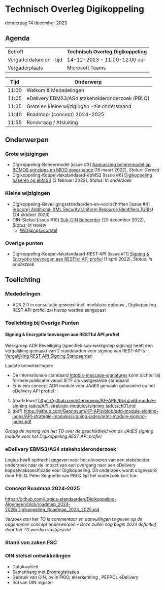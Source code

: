 <!-----------------------------







   Dit bestand wordt automatisch gegenereerd.
   Handmatige toevoegingen worden overschreven.







----------------------------->
# Technisch Overleg Digikoppeling

donderdag 14 december 2023

## Agenda

|  |   |
|------------------------|-------------------------------------| 
| Betreft  | **Technisch Overleg Digikoppeling** |
| Vergaderdatum en -tijd | 14-12-2023 - 11:00-12:00 uur  |
| Vergaderplaats  | Microsoft Teams |


| Tijd | Onderwerp |
| --- | --- |
| 11:00 | Welkom & Mededelingen        |    
| 11:05 | eDelivery EBMS3/AS4 stakeholderonderzoek (PBLQ) |
| 11:35 | Grote en kleine wijzigingen -zie onderstaand |
| 11:40 | Roadmap: (concept) 2024-2025 |
| 11:55 | Rondvraag / Afsluiting |

## Onderwerpen

### Grote wijzigingen
* Digikoppeling-Beheermodel [issue #3] [Aanpassing beheermodel op BOMOS principes en MIDO governance](https://github.com/Logius-standaarden/Digikoppeling-Beheermodel/issues/3) (16 maart 2022), _Status: Gereed_
* Digikoppeling-Koppelvlakstandaard-ebMS2 [issue #6] [Digikoppeling baseren op ebMS3](https://github.com/Logius-standaarden/Digikoppeling-Koppelvlakstandaard-ebMS2/issues/6) (3 februari 2022), _Status: In onderzoek_

### Kleine wijzigingen
* Digikoppeling-Beveiligingsstandaarden-en-voorschriften [issue #4] [[ebcore] Additional XML Security Uniform Resource Identifiers (URIs)](https://github.com/Logius-standaarden/Digikoppeling-Beveiligingsstandaarden-en-voorschriften/issues/4) (24 oktober 2023)
* OIN-Stelsel [issue #10] [Sub-OIN Beheerder](https://github.com/Logius-standaarden/OIN-Stelsel/issues/10) (20 december 2022), _Status: In review_
  * [Wijzigingsvoorstel](https://github.com//Logius-standaarden/OIN-Stelsel/pull/13/files)

### Overige punten
* Digikoppeling-Koppelvlakstandaard-REST-API [issue #11] [Signing & Encryptie toevoegen aan RESTful API profiel](https://github.com/Logius-standaarden/Digikoppeling-Koppelvlakstandaard-REST-API/issues/11) (1 april 2022), _Status: In onderzoek_

## Toelichting



### Mededelingen

- ADR 2.0 in consultatie geweest incl. modulaire opbouw , Digikoppeling REST API profiel zal hierop worden aangepast


### Toelichting bij Overige Punten

#### Signing & Encryptie toevoegen aan RESTful API profiel	

Werkgroep ADR Beveiliging (specifiek sub-werkgroep signing) heeft een vergelijking gemaakt van 2 standaarden voor signing van REST-API's :
[Vergelijking REST API Signing Standaarden](https://geonovum.github.io/KP-APIs/publicaties/REST_API_Signing_Standaarden) 

Laatste ontwikkelingen:
* De internationale standaard [httpbis-message-signatures](https://datatracker.ietf.org/doc/draft-ietf-httpbis-message-signatures/) komt dichter bij formele publicatie vanuit IETF als vastgestelde standaard
* Er is een concept ADR module voor JAdES gemaakt gebaseerd op het eDelivery API profiel : 

1.	(markdown) https://github.com/Geonovum/KP-APIs/blob/add-module-signing-jades/API-strategie-modules/signing-jades/ch01.md
2.	(pdf) https://github.com/Geonovum/KP-APIs/blob/add-module-signing-jades/API-strategie-modules/signing-jades/print-module-signing-jades.pdf

_Graag de mening van het TO over de geschiktheid van de JAdES signing module voor het Digikoppeling REST API profiel_



### eDelivery EBMS3/AS4 stakeholderonderzoek 

Logius heeft opdracht gegeven voor het uitvoeren van een stakeholder onderzoek naar de impact van 
een overgang naar een eDelivery koppelvlakspecificatie voor Digikoppeling. Dit onderzoek wordt 
uitgeveord door PBLQ. Peter Seignette van PBLQ ligt het onderzoek kort toe.





### Concept Roadmap 2024-2025
https://github.com/Logius-standaarden/Digikoppeling-Algemeen/blob/roadmap_2024-2026/Digikoppeling_Roadmap_2024_2025.md


_Verzoek aan het TO is commentaar en aanvullingen te geven op de opgenomen concept onderwerpen - Deze zullen nog begin 2024 definitief door het TO worden vastgesteld_


### Stand van zaken FSC 


### OIN stelsel ontwikkelingen

- Datakwaliteit
- Samenhang met Bronregistraties
- Gebruik van OIN, bv in PKIO, eHerkenning , PEPPOL eDelivery
- Rol van OIN register
